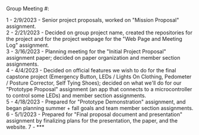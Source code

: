 Group Meeting #:  
   
1 - 2/9/2023 - Senior project proposals, worked on "Mission Proposal" assignment.  
2 - 2/21/2023 - Decided on group project name, created the repositories for the project and for the project webpage for the "Web Page and Meeting Log" assignment.  
3 - 3/16/2023 - Planning meeting for the "Initial Project Proposal" assignment paper; decided on paper organization and member section assignments.  
4 - 4/4/2023 - Decided on official features we wish to do for the final capstone project (Emergency Button, LEDs / Lights On Clothing, Pedometer / Posture Corrector, Self Tying Shoes); decided on what we'll do for our "Prototype Proposal" assignment (an app that connects to a microcontroller to control some LEDs) and member section assignments.   
5 - 4/18/2023 - Prepared for "Prototype Demonstration" assignment, and began planning summer + fall goals and team member section assignments.  
6 - 5/1/2023 - Prepared for "Final proposal document and presentation" assignment by finalizing plans for the presentation, the paper, and the website.
7 - ***  

